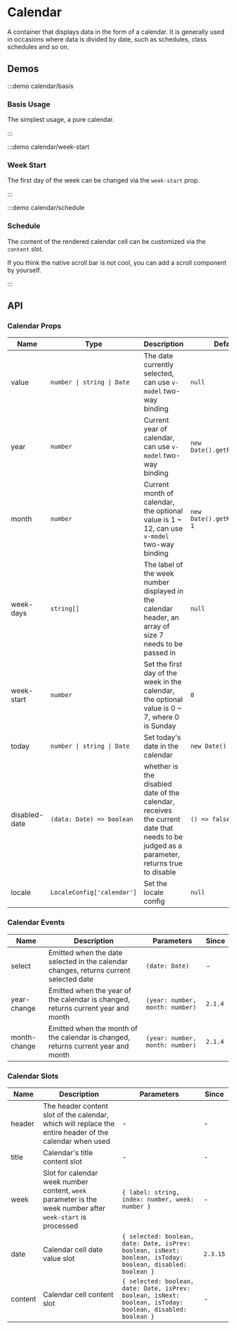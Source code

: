 # Calendar

A container that displays data in the form of a calendar. It is generally used in occasions where data is divided by date, such as schedules, class schedules and so on.

## Demos

:::demo calendar/basis

### Basis Usage

The simplest usage, a pure calendar.

:::

:::demo calendar/week-start

### Week Start

The first day of the week can be changed via the `week-start` prop.

:::

:::demo calendar/schedule

### Schedule

The content of the rendered calendar cell can be customized via the `content` slot.

If you think the native scroll bar is not cool, you can add a scroll component by yourself.

:::

## API

### Calendar Props

| Name          | Type                       | Description                                                                                                                             | Default                     | Since   |
| ------------- | -------------------------- | --------------------------------------------------------------------------------------------------------------------------------------- | --------------------------- | ------- |
| value         | `number \| string \| Date` | The date currently selected, can use `v-model` two-way binding                                                                          | `null`                      | -       |
| year          | `number`                   | Current year of calendar, can use `v-model` two-way binding                                                                             | `new Date().getFullYear()`  | -       |
| month         | `number`                   | Current month of calendar, the optional value is 1 ~ 12, can use `v-model` two-way binding                                              | `new Date().getMonth() + 1` | -       |
| week-days     | `string[]`                 | The label of the week number displayed in the calendar header, an array of size 7 needs to be passed in                                 | `null`                      | -       |
| week-start    | `number`                   | Set the first day of the week in the calendar, the optional value is 0 ~ 7, where 0 is Sunday                                           | `0`                         | -       |
| today         | `number \| string \| Date` | Set today's date in the calendar                                                                                                        | `new Date()`                | -       |
| disabled-date | `(data: Date) => boolean`  | whether is the disabled date of the calendar, receives the current date that needs to be judged as a parameter, returns true to disable | `() => false`               | -       |
| locale        | `LocaleConfig['calendar']` | Set the locale config                                                                                                                   | `null`                      | `2.1.0` |

### Calendar Events

| Name         | Description                                                                           | Parameters                      | Since   |
| ------------ | ------------------------------------------------------------------------------------- | ------------------------------- | ------- |
| select       | Emitted when the date selected in the calendar changes, returns current selected date | `(date: Date)`                  | -       |
| year-change  | Emitted when the year of the calendar is changed, returns current year and month      | `(year: number, month: number)` | `2.1.4` |
| month-change | Emitted when the month of the calendar is changed, returns current year and month     | `(year: number, month: number)` | `2.1.4` |

### Calendar Slots

| Name    | Description                                                                                                | Parameters                                                                                                 | Since    |
| ------- | ---------------------------------------------------------------------------------------------------------- | ---------------------------------------------------------------------------------------------------------- | -------- |
| header  | The header content slot of the calendar, which will replace the entire header of the calendar when used    | -                                                                                                          | -        |
| title   | Calendar's title content slot                                                                              | -                                                                                                          | -        |
| week    | Slot for calendar week number content, `week` parameter is the week number after `week-start` is processed | `{ label: string, index: number, week: number }`                                                           | -        |
| date    | Calendar cell date value slot                                                                              | `{ selected: boolean, date: Date, isPrev: boolean, isNext: boolean, isToday: boolean, disabled: boolean }` | `2.3.15` |
| content | Calendar cell content slot                                                                                 | `{ selected: boolean, date: Date, isPrev: boolean, isNext: boolean, isToday: boolean, disabled: boolean }` | -        |
